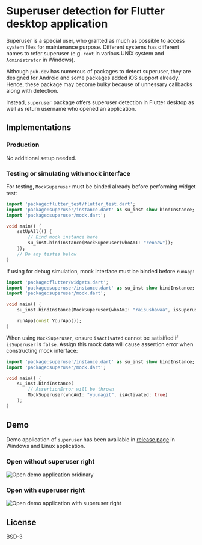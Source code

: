 # Superuser detection for Flutter desktop application

Superuser is a special user, who granted as much as possible to access system files for maintenance purpose. Different systems has different names to refer superuser (e.g. `root` in various UNIX system and `Administrator` in Windows). 

Although `pub.dev` has numerous of packages to detect superuser, they are designed for Android and some packages added iOS support already. Hence, these package may become bulky because of unnessary callbacks along with detection.

Instead, `superuser` package offers superuser detection in Flutter desktop as well as return username who opened an application.

## Implementations

### Production

No additional setup needed.

### Testing or simulating with mock interface

For testing, `MockSuperuser` must be binded already before performing widget test:

```dart
import 'package:flutter_test/flutter_test.dart';
import 'package:superuser/instance.dart' as su_inst show bindInstance;
import 'package:superuser/mock.dart';

void main() {
    setUpAll(() {
        // Bind mock instance here
        su_inst.bindInstance(MockSuperuser(whoAmI: "reonaw"));
    });
    // Do any testes below
}
```

If using for debug simulation, mock interface must be binded before `runApp`:

```dart
import 'package:flutter/widgets.dart';
import 'package:superuser/instance.dart' as su_inst show bindInstance;
import 'package:superuser/mock.dart';

void main() {
    su_inst.bindInstance(MockSuperuser(whoAmI: "raisushawaa", isSuperuser: true, isActivated: true));

    runApp(const YourApp());
}
```

When using `MockSuperuser`, ensure `isActivated` cannot be satisified if `isSuperuser` is `false`. Assign this mock data will cause assertion error when constructing mock interface:

```dart
import 'package:superuser/instance.dart' as su_inst show bindInstance;
import 'package:superuser/mock.dart';

void main() {
    su_inst.bindInstance(
        // AssertionError will be thrown
        MockSuperuser(whoAmI: "yuunagit", isActivated: true)
    );
}
```

## Demo

Demo application of `superuser` has been available in [release page](https://github.com/rk0cc/superuser/releases) in Windows and Linux application.

### Open without superuser right

![Open demo application oridinary](https://github.com/user-attachments/assets/5b973019-c6d6-4466-9f60-01c86b06c1c8)

### Open with superuser right

![Open demo application with superuser right](https://github.com/user-attachments/assets/9df848b1-b7ff-4568-b961-347ec42cbbd6)

## License

BSD-3

